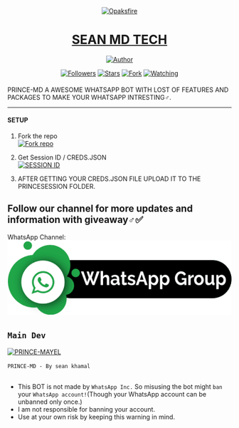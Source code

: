 <p align="center">  
  <a href="">
    <img alt="Opaksfire" height="300" src="https://i.imgur.com/jCrFYOL.jpeg">
    <h1 align="center">SEAN MD TECH</h1>
  </a>
</p>
<p align="center">
<a href="https://github.com/Mayelprince"><img title="Author" src="https://img.shields.io/badge/PRINCE-MD-black?style=for-the-badge&logo=telegram"></a>
<p/>
<p align="center">
<a href="https://github.com/theelegion?tab=followers"><img title="Followers" src="https://img.shields.io/github/followers/Mayelprince?label=Followers&style=social"></a>
<a href="https://github.com/Mayelprince/PRINCE-MD/stargazers/"><img title="Stars" src="https://img.shields.io/github/stars/Mayelprince/PRINCE-MD?&style=social"></a>
<a href="https://github.com/Mayelprince/PRINCE-MD/network/members"><img title="Fork" src="https://img.shields.io/github/forks/Mayelprince/PRINCE-MD?style=social"></a>
<a href="https://github.com/Mayelprince/PRINCE-MD/watchers"><img title="Watching" src="https://img.shields.io/github/watchers/Mayelprince/PRINCE-MD?label=Watching&style=social"></a>

####  
PRINCE-MD A AWESOME WHATSAPP BOT WITH LOST OF FEATURES AND PACKAGES TO MAKE YOUR WHATSAPP INTRESTING♂️.

***

#### SETUP

1. Fork the repo
    <br>
<a href='https://github.com/Mayelprince/PRINCE-MD/fork' target="_blank"><img alt='Fork repo' src='https://img.shields.io/badge/Fork Repo-100000?style=for-the-badge&logo=scan&logoColor=white&labelColor=black&color=black'/></a>


2. Get Session ID / CREDS.JSON 
    <br>
<a href='https://prince-md-v2-session-id-w9re.onrender.com' target="_blank"><img alt='SESSION ID' src='https://img.shields.io/badge/Session_id-100000?style=for-the-badge&logo=scan&logoColor=white&labelColor=black&color=black'/></a>


3. AFTER GETTING YOUR CREDS.JSON FILE UPLOAD IT TO THE PRINCESESSION FOLDER.


 
 ## Follow our channel for more updates and information with giveaway♂️✅

WhatsApp Channel: <a href="https://whatsapp.com/channel/0029VajcRr0GpLHR6PjdgN3N"><img alt="WhatsApp" src="https://raw.githubusercontent.com/Neeraj-x0/Neeraj-x0/main/photos/suddidina-join-whatsapp.png"/></a>


## `Main Dev` 
<a href="https://github.com/Mayelprince"><img src="https://i.imgur.com/jCrFYOL.jpeg" width="250" height="250" alt="PRINCE-MAYEL"/></a>
  
`PRINCE-MD - By sean khamal`
   
## 
- This BOT is not made by `WhatsApp Inc.` So misusing the bot might `ban` your `WhatsApp account!`(Though your WhatsApp account can be unbanned only once.)
- I am not responsible for banning your account.
- Use at your own risk by keeping this warning in mind.


